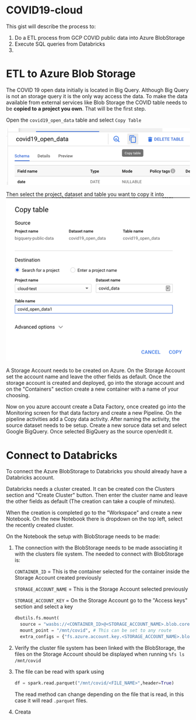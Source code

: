 # COVID19-cloud

This gist will describe the process to:
1. Do a ETL process from GCP COVID public data into Azure BlobStorage
2. Execute SQL queries from Databricks
3. 

# ETL to Azure Blob Storage
The COVID 19 open data initially is located in Big Query. Although Big Query is not an storage query it is the only way access the data.
To make the data available from external services like Blob Storage the COVID table needs to be **copied to a project you own**. That will be the first step.

Open the `covid19_open_data` table and select `Copy Table`

![alt text](./imgs/copy-table.png)

Then select the project, dataset and table you want to copy it into
![alt text](./imgs/copy-table1.png)

A Storage Account needs to be created on Azure. On the Storage Account set the account name and leave the other fields as default. Once the storage account is created and deployed, go into the storage account and on the "Containers" section create a new container with a name of your choosing.

Now on you azure account create a Data Factory, once created go into the Monitoring screen for that data factory and create a new Pipeline. 
On the pipeline activities add a Copy data activity. After naming the activity, the source dataset needs to be setup. Create a new soruce data set and select Google BigQuery. Once selected BigQuery as the source open/edit it.


# Connect to Databricks

To connect the Azure BlobStorage to Databricks you should already have a Databricks account. 

Databricks needs a cluster created. It can be created con the Clusters section and "Create Cluster" button. Then enter the cluster name and leave the other fields as default (The creation can take a couple of minutes).

When the creation is completed go to the "Workspace" and create a new Notebook. On the new Notebook there is dropdown on the top left, select the recently created cluster.

On the Notebook the setup with BlobStorage needs to be made:
1. The connection with the BlobStorage needs to be made associating it with the clusters file system. The needed to connect with BlobStorage is:

    `CONTAINER_ID` = This is the container selected for the container inside the Storage Account created previously

    `STORAGE_ACCOUNT_NAME` = This is the Storage Account selected previously

    `STORAGE_ACCOUNT_KEY` = On the Storage Account go to the "Access keys" section and select a key
    ```python
    dbutils.fs.mount(
      source = "wasbs://<CONTAINER_ID>@<STORAGE_ACCOUNT_NAME>.blob.core.windows.net",
      mount_point = "/mnt/covid", # This can be set to any route
      extra_configs = {"fs.azure.account.key.<STORAGE_ACCOUNT_NAME>.blob.core.windows.net":"<STORAGE_ACCOUNT_KEY>"})
    ```
2. Verify the cluster file system has been linked with the BlobStorage, the files on the Storage Account should be displayed when running `%fs ls /mnt/covid`
3. The file can be read with spark using
    ```py
    df = spark.read.parquet("/mnt/covid/<FILE_NAME>",header=True)
    ```
    The read method can change depending on the file that is read, in this case it will read `.parquet` files.
4. Creata 